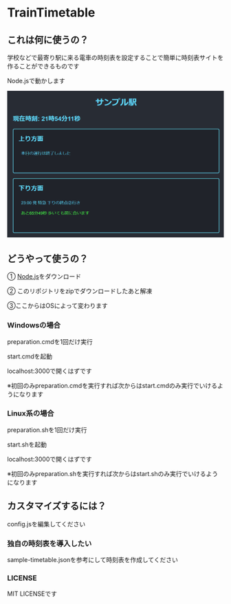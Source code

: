 # TrainTimetable

## これは何に使うの？

学校などで最寄り駅に来る電車の時刻表を設定することで簡単に時刻表サイトを作ることができるものです

Node.jsで動かします

![img1](https://raw.githubusercontent.com/karonyt/TrainTimetable/refs/heads/main/docs/image.png)

## どうやって使うの？

① [Node.js](https://nodejs.org/en/download/package-manager)をダウンロード

② このリポジトリをzipでダウンロードしたあと解凍

③ここからはOSによって変わります

### Windowsの場合

preparation.cmdを1回だけ実行

start.cmdを起動

localhost:3000で開くはずです

※初回のみpreparation.cmdを実行すれば次からはstart.cmdのみ実行でいけるようになります

### Linux系の場合

preparation.shを1回だけ実行

start.shを起動

localhost:3000で開くはずです

※初回のみpreparation.shを実行すれば次からはstart.shのみ実行でいけるようになります

## カスタマイズするには？

config.jsを編集してください

### 独自の時刻表を導入したい

sample-timetable.jsonを参考にして時刻表を作成してください

### LICENSE
MIT LICENSEです
